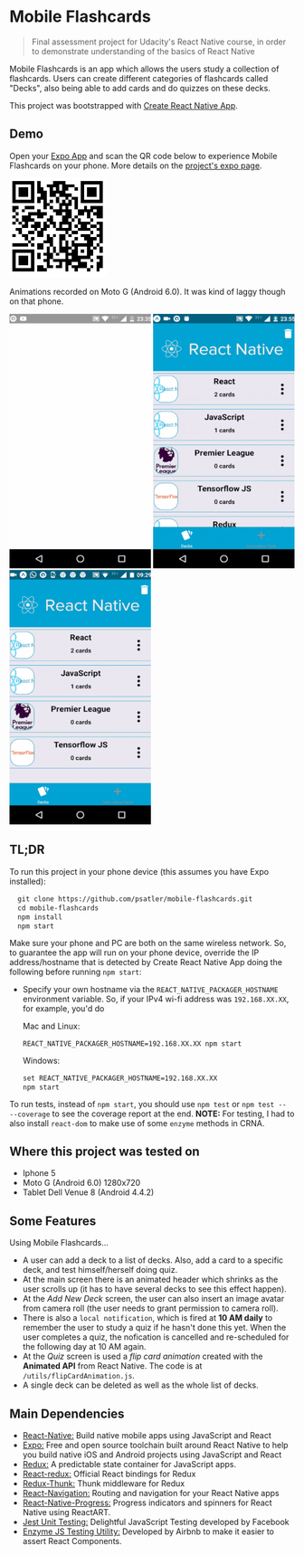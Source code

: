 # Mobile Flashcards
> Final assessment project for Udacity's React Native course, in order to demonstrate understanding of the basics of React Native

Mobile Flashcards is an app which allows the users study a collection of flashcards. Users can create different categories of flashcards called "Decks", also being able to add cards and do quizzes on these decks. 

This project was bootstrapped with [Create React Native App](https://github.com/react-community/create-react-native-app).

## Demo
Open your [Expo App](https://expo.io/) and scan the QR code below to experience Mobile Flashcards on your phone. More details on the [project's expo page](https://expo.io/@psatler/mobileflashcardspsatler).

![Expo QR Code](/assets/expo_qrCode.PNG)

Animations recorded on Moto G (Android 6.0). It was kind of laggy though on that phone.

<img src="./assets/gifs/startAndQuiz.gif" width="250" height="450" />
<img src="./assets/gifs/headerAnimation.gif" width="250" height="450" />
<img src="./assets/gifs/addingNewDeck.gif" width="250" height="450" />

<!-- ![startAndQuizGif](/assets/gifs/startAndQuiz.gif)
![headerAnimationGif](/assets/gifs/headerAnimation.gif)
![newDeckGif](/assets/gifs/addingNewDeck.gif) -->

## TL;DR

To run this project in your phone device (this assumes you have Expo installed):

```
  git clone https://github.com/psatler/mobile-flashcards.git
  cd mobile-flashcards
  npm install
  npm start
```

  Make sure your phone and PC are both on the same wireless network. So, to guarantee the app will run on your phone device, override the IP address/hostname that is detected by Create React Native App doing the following before running `npm start`:

  * Specify your own hostname via the `REACT_NATIVE_PACKAGER_HOSTNAME` environment variable. So, if your IPv4 wi-fi address was `192.168.XX.XX`, for example, you'd do

    Mac and Linux:
  
    ```
    REACT_NATIVE_PACKAGER_HOSTNAME=192.168.XX.XX npm start
    ```

    Windows:
    ```
    set REACT_NATIVE_PACKAGER_HOSTNAME=192.168.XX.XX
    npm start
    ```

To run tests, instead of `npm start`, you should use `npm test` or `npm test -- --coverage` to see the coverage report at the end. **NOTE:** For testing, I had to also install `react-dom` to make use of some `enzyme` methods in CRNA.

## Where this project was tested on

- Iphone 5
- Moto G (Android 6.0) 1280x720
- Tablet Dell Venue 8 (Android 4.4.2)


## Some Features

Using Mobile Flashcards...

- A user can add a deck to a list of decks. Also, add a card to a specific deck, and test himself/herself doing quiz. 
- At the main screen there is an animated header which shrinks as the user scrolls up (it has to have several decks to see this effect happen).
- At the _Add New Deck_ screen, the user can also insert an image avatar from camera roll (the user needs to grant permission to camera roll).
- There is also a `local notification`, which is fired at **10 AM daily** to remember the user to study a quiz if he hasn't done this yet. When the user completes a quiz, the nofication is cancelled and re-scheduled for the following day at 10 AM again.
- At the _Quiz_ screen is used a _flip card animation_ created with the **Animated API** from React Native. The code is at `/utils/flipCardAnimation.js`. 
- A single deck can be deleted as well as the whole list of decks. 

## Main Dependencies

* [React-Native:](https://facebook.github.io/react-native/) Build native mobile apps using JavaScript and React
* [Expo:](https://expo.io/learn) Free and open source toolchain built around React Native to help you build native iOS and Android projects using JavaScript and React
* [Redux:](https://redux.js.org/) A predictable state container for JavaScript apps.
* [React-redux:](https://github.com/reduxjs/react-redux) Official React bindings for Redux
* [Redux-Thunk:](https://github.com/reduxjs/redux-thunk) Thunk middleware for Redux
* [React-Navigation:](https://reactnavigation.org/) Routing and navigation for your React Native apps
* [React-Native-Progress:](https://github.com/oblador/react-native-progress) Progress indicators and spinners for React Native using ReactART.
* [Jest Unit Testing:](https://jestjs.io/) Delightful JavaScript Testing developed by Facebook
* [Enzyme JS Testing Utility:](http://airbnb.io/enzyme/) Developed by Airbnb to make it easier to assert React Components. 



